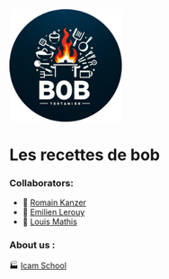 <img src="https://github.com/LouIcam2026/TPTESTCLOUD/blob/master/logo_BOB.png?raw=true" width="200" height="200" />

# Les recettes de bob

### Collaborators:
- 🦿 [Romain Kanzer](https://github.com/Cahair)
- 🧠 [Emilien Lerouy](https://github.com/Griby76)
- 🦾 [Louis Mathis](https://github.com/LouIcam2026)

### About us :
🏭 [Icam School](https://www.icam.fr/formations/formation-ingenieur/sni/)

